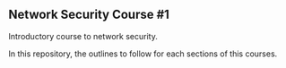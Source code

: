 ## Network Security Course #1

Introductory course to network security.

In this repository, the outlines to follow for each sections of this courses.
